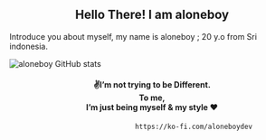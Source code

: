 
<h2 align="center">Hello There! I am aloneboy</h2>

Introduce you about myself, my name is aloneboy ; 20 y.o from Sri indonesia.

![aloneboy GitHub stats](https://github-readme-stats.vercel.app/api?username=szsupunma&show_icons=true&theme=radical)

<h4 align="center">✌️I’m not trying to be Different.<br> To me,<br> I’m just being myself & my style ♥️</h4>
  
                                   https://ko-fi.com/aloneboydev

 
